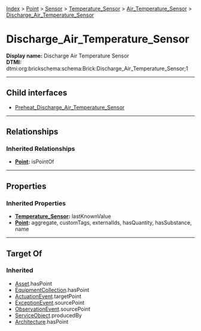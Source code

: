 [Index](../../../../../index.md) > [Point](../../../../Point.md) > [Sensor](../../../Sensor.md) > [Temperature_Sensor](../../Temperature_Sensor.md) > [Air_Temperature_Sensor](../Air_Temperature_Sensor.md) > [Discharge_Air_Temperature_Sensor](#)
# Discharge_Air_Temperature_Sensor

**Display name:** Discharge Air Temperature Sensor<br />
**DTMI:** dtmi:org:brickschema:schema:Brick:Discharge_Air_Temperature_Sensor;1

---

## Child interfaces
* [Preheat_Discharge_Air_Temperature_Sensor](Preheat_Discharge_Air_Temperature_Sensor.md)

---

## Relationships

### Inherited Relationships
* **[Point](../../../../Point.md):** isPointOf

---

## Properties

### Inherited Properties
* **[Temperature_Sensor](../../Temperature_Sensor.md):** lastKnownValue
* **[Point](../../../../Point.md):** aggregate, customTags, externalIds, hasQuantity, hasSubstance, name

---

## Target Of
### Inherited
* [Asset](../../../../../Asset/Asset.md).hasPoint
* [EquipmentCollection](../../../../../Collection/EquipmentCollection.md).hasPoint
* [ActuationEvent](../../../../../Event/PointEvent/ActuationEvent.md).targetPoint
* [ExceptionEvent](../../../../../Event/PointEvent/ExceptionEvent.md).sourcePoint
* [ObservationEvent](../../../../../Event/PointEvent/ObservationEvent.md).sourcePoint
* [ServiceObject](../../../../../Information/ServiceObject/ServiceObject.md).producedBy
* [Architecture](../../../../../Space/Architecture/Architecture.md).hasPoint
